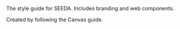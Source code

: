 The style guide for SEEDA. Includes branding and web components.

Created by following the Canvas guide.